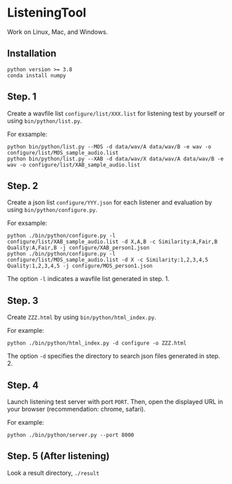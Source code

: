 # ListeningTool

Work on Linux, Mac, and Windows.

## Installation 

```
python version >= 3.8
conda install numpy
```

## Step. 1
Create a wavfile list `configure/list/XXX.list` for listening test by yourself or using `bin/python/list.py`.

For exsample: 
```
python bin/python/list.py --MOS -d data/wav/A data/wav/B -e wav -o configure/list/MOS_sample_audio.list
python bin/python/list.py --XAB -d data/wav/X data/wav/A data/wav/B -e wav -o configure/list/XAB_sample_audio.list
```

## Step. 2
Create a json list `configure/YYY.json` for each listener and evaluation by using `bin/python/configure.py`.

For exsample: 
```
python ./bin/python/configure.py -l configure/list/XAB_sample_audio.list -d X,A,B -c Similarity:A,Fair,B Quality:A,Fair,B -j configure/XAB_person1.json
python ./bin/python/configure.py -l configure/list/MOS_sample_audio.list -d X -c Similarity:1,2,3,4,5 Quality:1,2,3,4,5 -j configure/MOS_person1.json
```

The option `-l` indicates a wavfile list generated in step. 1.

## Step. 3
Create `ZZZ.html` by using `bin/python/html_index.py`.

For example:
```
python ./bin/python/html_index.py -d configure -o ZZZ.html
```

The option `-d` specifies the directory to search json files generated in step. 2.

## Step. 4
Launch listening test server with port `PORT`.
Then, open the displayed URL in your browser (recommendation: chrome, safari).

For example:
```
python ./bin/python/server.py --port 8000
```

## Step. 5 (After listening)
Look a result directory, `./result`


